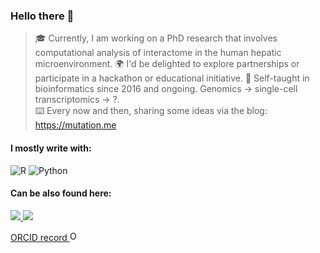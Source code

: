 ### Hello there 👋
> 🎓 Currently, I am working on a PhD research that involves computational analysis of interactome in the human hepatic microenvironment. 
> 🌍 I'd be delighted to explore partnerships or participate in a hackathon or educational initiative.
> 🧬 Self-taught in bioinformatics since 2016 and ongoing. Genomics -> single-cell transcriptomics -> ?.  
> ⌨️ Every now and then, sharing some ideas via the blog: https://mutation.me  
  
#### I mostly write with:
![R](https://img.shields.io/badge/r-%23276DC3.svg?style=for-the-badge&logo=r&logoColor=white)
![Python](https://img.shields.io/badge/python-3670A0?style=for-the-badge&logo=python&logoColor=ffdd54)
  
#### Can be also found here:
<a href="https://www.linkedin.com/in/xander-petrenko/">
  <img src="https://img.shields.io/badge/linkedin-%230077B5.svg?&style=for-the-badge&logo=linkedin&logoColor=white" />
<a href="https://twitter.com/xander_petrenko">
  <img src="https://img.shields.io/badge/Twitter-1DA1F2?style=for-the-badge&logo=twitter&logoColor=white" />
  
<a href="https://orcid.org/0000-0002-8586-4910">ORCID record <img alt="ORCID logo" src="https://info.orcid.org/wp-content/uploads/2019/11/orcid_16x16.png" width="16" height="16" /></a>
